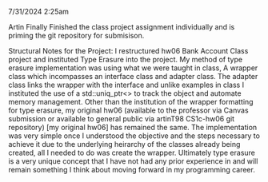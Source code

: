 7/31/2024 2:25am

Artin Finally Finished the class project assignment individually and is priming the git repository for submisison.

Structural Notes for the Project:
I restructured hw06 Bank Account Class project and instituted Type Erasure into the project.  My method of type erasure implementation was using what we were taught in class, A wrapper class which incompasses an interface class and adapter class. The adapter class links the wrapper with the interface and unlike examples in class I instituted the use of a std::uniq_ptr<> to track the object and automate memory management.  Other than the institution of the wrapper formatting for type erasure, my original hw06 (available to the professor via Canvas submission or available to general public via artinT98 CS1c-hw06 git repository) [my original hw06] has remained the same.  The implementation was very simple once I understood the objective and the steps necessary to achieve it due to the underlying heirarchy of the classes already being created, all I needed to do was create the wrapper.  Ultimately type erasure is a very unique concept that I have not had any prior experience in and will remain something I think about moving forward in my programming career.